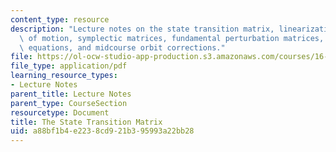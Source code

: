```yaml
---
content_type: resource
description: "Lecture notes on the state transition matrix, linearization of the equations\
  \ of motion, symplectic matrices, fundamental perturbation matrices, di\uFB00erential\
  \ equations, and midcourse orbit corrections."
file: https://ol-ocw-studio-app-production.s3.amazonaws.com/courses/16-346-astrodynamics-fall-2008/a88bf1b4e2238cd921b395993a22bb28_lec_19.pdf
file_type: application/pdf
learning_resource_types:
- Lecture Notes
parent_title: Lecture Notes
parent_type: CourseSection
resourcetype: Document
title: The State Transition Matrix
uid: a88bf1b4-e223-8cd9-21b3-95993a22bb28
---
```

